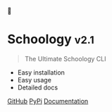 🏫

# Schoology <small>v2.1</small>

> The Ultimate Schoology CLI

- Easy installation
- Easy usage
- Detailed docs

[GitHub](https://github.com/gadhagod/schoology)
[PyPi](https://pypi.org/project/schoology/)
[Documentation](https://gadhagod.github.io/schoology)